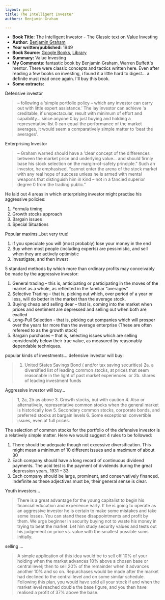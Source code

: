 ```yaml
---
layout: post
title: The Intelligent Invester
authors: Benjamin Graham

---
```


- **Book Title:** The Intelligent Investor - The Classic text on Value Investing
- **Author:** [Benjamin Graham](http://en.wikipedia.org/wiki/Benjamin_Graham)
- **Year written/published:** 1949
- **Book Source:** [Google Books](http://books.google.com/books?id=OyIuzr8dmfQC&dq=intelligent+investor), [Library](http://vistaweb.nlb.gov.sg/cgi-bin/cw_cgi?fullRecord+7514+3002+12598488+3+0)
- **Summary:** Value Investing
- **My Comments:** fantastic book by Benjamin Graham, Warren Buffett's mentor. There were classic concepts and tactics written here. Even after reading a few books on investing, i found it a little hard to digest... a definite must read once again. I'll buy this book.
- **Some extracts:**

Defensive investor

> – following a ‘simple portfolio policy – which any investor can carry out with little expert assistance.’ The lay investor can achieve ‘a creditable, if unspectacular, result with minimum of effort and capability… since anyone 0 by just buying and holding a representative list 0 can equal the performance of the market averages, it would seem a comparatively simple matter to ‘beat the averages’.

Enterprising Investor

> – Graham warned should have a ‘clear concept of the differences between the market price and underlying value… and should firmly base his stock selection on the margin-of-safety principle.” Such an investor, he emphasised, “cannot enter the arena of the stock market with any real hope of success unless he is armed with mental weapons that distinguish him in kind – not in a fancied superior degree 0 from the trading public.”

He laid out 4 areas in which enterprising investor might practise his aggressive policies:

1. Formula timing
2. Growth stocks approach
3. Bargain issues
4. Special Situations

Popular maxims…but very true!

1. if you speculate you will (most probably) lose your money in the end
2. Buy when most people (including experts) are pessimistic, and sell when they are actively optimistic
3. Investigate, and then invest

5 standard methods by which more than ordinary profits may conceivably be made by the aggressive investor:

1. General trading – this is, anticipating or participating in the moves of the market as a whole, as reflected in the familiar “averages”
2. Selective Trading – that is, picking out which, over period of a year or less, will do better in the market than the average stock.
3. Buying cheap and selling dear – that is, coming into the market when prices and sentiment are depressed and selling out when both are exalted
4. Long-Pull Selection - that is, picking out companies which will prosper over the years far more than the average enterprise (These are often refereed to as the growth stock)
5. Bargain purchases – that is, selecting issues which are selling considerably below their true value, as measured by reasonably dependable techniques.

popular kinds of investments… defensive investor will buy:

> 1. United States Savings Bond ( and/or tax saving securities) 2a. a diversified list of leading common stocks, at prices that seem reasonable in the light of past market experiences  or 2b. shares of leading investment funds

Aggressive investor will buy…

> 1, 2a, 2b as above 3. Growth stocks, but with caution 4. Also or alternatively, representative common stocks when the general market is historically low 5. Secondary common stocks, corporate bonds, and preferred stocks at bargain levels 6. Some exceptional convertible issues, even at full prices.

The selection of common stocks for the portfolio of the defensive investor is a relatively simple matter. Here we would suggest 4 rules to be followed:

1. There should be adequate though not excessive diversification. This might mean a minimum of 10 different issues and a maximum of about 30
2. Each company should have a long record of continuous dividend payments. The acid test is the payment of dividends during the great depression years, 1931 – 33.
3. Each company should be large, prominent, and conservatively financed. Indefinite as these adjectives must be, their general sense is clear.

Youth investors…

> There is a great advantage for the young capitalist to begin his financial education and experience early. If he is going to operate as an aggressive investor he is certain to make some mistakes and take some losses. You can stand these disappointments and profit by them. We urge beginner in security buying not to waste his money in trying to beat the market. Let him study security values and tests out his judgement on price vs. value with the smallest possible sums initially.

selling …

> A simple application of this idea would be to sell off 10% of your holding when the market advances 10% above a chosen base or central level; then to sell 20% of the remainder when it advances another 10% and so on. Repurchases would be made after the market had declined to the central level and on some similar schedule. Following this plan, you would have sold all your stock if and when the market level reached double the base figure, and you then have realised a profit of 37% above the base.
